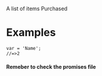 A list of items Purchased


# Examples

```
var = 'Name';
//=>2
```

#### Remeber to check the promises file 